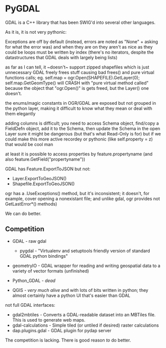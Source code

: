 # PyGDAL

GDAL is a C++ library that has been SWIG'd into several other languages.

As it is, it is not very pythonic:
 
 Exceptions are off by default (instead, errors are noted as "None" + asking for what the error was) and when they are on they aren't as nice as they could be
 loops must be written by index (there's no iterators, despite the datastructures that GDAL deals with largely being lists)

 as far as I can tell, it ~doesn't~ support zipped shapefiles which is just unnecessary
 GDAL freely frees stuff causing bad frees() and pure virtual functions calls;
    eg. self.map = ogr.Open(SHAPEFILE).GetLayer(0); self.map.GetGeomType() will CRASH with "pure virtual method called" 
     because the object that "ogr.Open()" is gets freed, but the Layer() one doesn't.

  the enums/magic constants in OGR/GDAL are exposed but not grouped in the python layer, making it difficult to know what they mean or deal with them elegantly
  
  adding columns is difficult; you need to access Schema object, find/copy a FieldDefn object, add it to the Schema, then update the Schema in the open Layer
   sure it might be dangerous (but that's what Read-Only is for) but if we could make this more active recordey or pythonic (like self.property = z) that would be cool man

at least it is possible to access properties by feature.propertyname (and also feature.GetField("propertyname"))

GDAL has Feature.ExportToJSON but not:
 * Layer.ExportToGeoJSON()
 * Shapefile.ExportToGeoJSON()

ogr has a .UseExceptions() method, but it's inconsistent; it doesn't, for example, cover opening a nonexistant file; and unlike gdal, ogr provides not GetLastError*() methods)

We can do better.

## Competition

* GDAL                      - raw gdal
  * pygdal                    - "Virtualenv and setuptools friendly version of standard GDAL python bindings"
* geometryIO                - GDAL wrapper for reading and writing geospatial data to a variety of vector formats (unfinished)
* Python_GDAL               - _dead_

* QGIS                      - _very much alive_ and with lots of bits written in python; they almost certainly have a python UI that's easier than GDAL

not full GDAL interfaces:

* gdal2mbtiles              - Converts a GDAL-readable dataset into an MBTiles file. This is used to generate web maps.
* gdal-calculations         - Simple tiled (or untiled if desired) raster calculations
* dap.plugins.gdal          - GDAL plugin for pydap server

The competition is lacking. There is good reason *to* do better.

